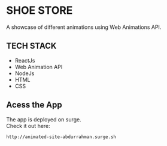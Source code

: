 # SHOE STORE
A showcase of different animations using Web Animations API.

## TECH STACK
- ReactJs
- Web Animation API
- NodeJs
- HTML
- CSS

## Acess the App
The app is deployed on surge.  
Check it out here:
```
http://animated-site-abdurrahman.surge.sh
```

